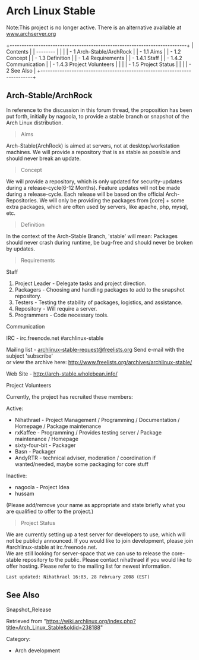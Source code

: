Arch Linux Stable
=================

  

Note:This project is no longer active. There is an alternative available
at www.archserver.org

  

+--------------------------------------------------------------------------+
| Contents                                                                 |
| --------                                                                 |
|                                                                          |
| -   1 Arch-Stable/ArchRock                                               |
|     -   1.1 Aims                                                         |
|     -   1.2 Concept                                                      |
|     -   1.3 Definition                                                   |
|     -   1.4 Requirements                                                 |
|         -   1.4.1 Staff                                                  |
|         -   1.4.2 Communication                                          |
|         -   1.4.3 Project Volunteers                                     |
|                                                                          |
|     -   1.5 Project Status                                               |
|                                                                          |
| -   2 See Also                                                           |
+--------------------------------------------------------------------------+

Arch-Stable/ArchRock
--------------------

In reference to the discussion in this forum thread, the proposition has
been put forth, initially by nagoola, to provide a stable branch or
snapshot of the Arch Linux distribution.

> Aims

Arch-Stable(ArchRock) is aimed at servers, not at desktop/workstation
machines. We will provide a repository that is as stable as possible and
should never break an update.

> Concept

We will provide a repository, which is only updated for security-updates
during a release-cycle(6-12 Months). Feature updates will not be made
during a release-cycle. Each release will be based on the official
Arch-Repositories. We will only be providing the packages from [core] +
some extra packages, which are often used by servers, like apache, php,
mysql, etc.

> Definition

In the context of the Arch-Stable Branch, 'stable' will mean: Packages
should never crash during runtime, be bug-free and should never be
broken by updates.

> Requirements

Staff

1.  Project Leader - Delegate tasks and project direction.
2.  Packagers - Choosing and handling packages to add to the snapshot
    repository.
3.  Testers - Testing the stability of packages, logistics, and
    assistance.
4.  Repository - Will require a server.
5.  Programmers - Code necessary tools.

Communication

IRC - irc.freenode.net #archlinux-stable

Mailing list - archlinux-stable-request@freelists.org Send e-mail with
the subject 'subscribe'  
 or view the archive here:
http://www.freelists.org/archives/archlinux-stable/

Web Site - http://arch-stable.wholebean.info/

Project Volunteers

Currently, the project has recruited these members:

Active:

-   Nihathrael - Project Management / Programming / Documentation /
    Homepage / Package maintenance
-   rxKaffee - Programming / Provides testing server / Package
    maintenance / Homepage
-   sixty-four-bit - Packager
-   Basn - Packager
-   AndyRTR - technical adviser, moderation / coordination if
    wanted/needed, maybe some packaging for core stuff

Inactive:

-   nagoola - Project Idea
-   hussam

(Please add/remove your name as appropriate and state briefly what you
are qualified to offer to the project.)

> Project Status

We are currently setting up a test server for developers to use, which
will not be publicly announced. If you would like to join development,
please join #archlinux-stable at irc.freenode.net.  
 We are still looking for server-space that we can use to release the
core-stable repository to the public. Please contact nihathrael if you
would like to offer hosting. Please refer to the mailing list for newest
information.

  

    Last updated: Nihathrael 16:03, 28 February 2008 (EST)

See Also
--------

Snapshot_Release

Retrieved from
"https://wiki.archlinux.org/index.php?title=Arch_Linux_Stable&oldid=238188"

Category:

-   Arch development
